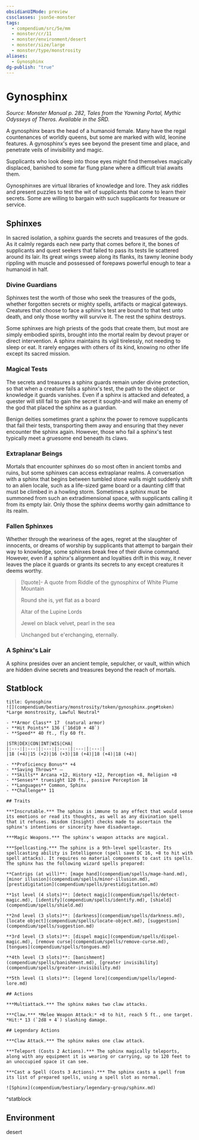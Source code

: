 ```yaml
---
obsidianUIMode: preview
cssclasses: json5e-monster
tags:
  - compendium/src/5e/mm
  - monster/cr/11
  - monster/environment/desert
  - monster/size/large
  - monster/type/monstrosity
aliases:
  - Gynosphinx
dg-publish: "true"
---
```

# Gynosphinx
*Source: Monster Manual p. 282, Tales from the Yawning Portal, Mythic Odysseys of Theros. Available in the SRD.*  

A gynosphinx bears the head of a humanoid female. Many have the regal countenances of worldly queens, but some are marked with wild, leonine features. A gynosphinx's eyes see beyond the present time and place, and penetrate veils of invisibility and magic.

Supplicants who look deep into those eyes might find themselves magically displaced, banished to some far flung plane where a difficult trial awaits them.

Gynosphinxes are virtual libraries of knowledge and lore. They ask riddles and present puzzles to test the wit of supplicants that come to learn their secrets. Some are willing to bargain with such supplicants for treasure or service.

## Sphinxes

In sacred isolation, a sphinx guards the secrets and treasures of the gods. As it calmly regards each new party that comes before it, the bones of supplicants and quest seekers that failed to pass its tests lie scattered around its lair. Its great wings sweep along its flanks, its tawny leonine body rippling with muscle and possessed of forepaws powerful enough to tear a humanoid in half.

### Divine Guardians

Sphinxes test the worth of those who seek the treasures of the gods, whether forgotten secrets or mighty spells, artifacts or magical gateways. Creatures that choose to face a sphinx's test are bound to that test unto death, and only those worthy will survive it. The rest the sphinx destroys.

Some sphinxes are high priests of the gods that create them, but most are simply embodied spirits, brought into the mortal realm by devout prayer or direct intervention. A sphinx maintains its vigil tirelessly, not needing to sleep or eat. It rarely engages with others of its kind, knowing no other life except its sacred mission.

### Magical Tests

The secrets and treasures a sphinx guards remain under divine protection, so that when a creature fails a sphinx's test, the path to the object or knowledge it guards vanishes. Even if a sphinx is attacked and defeated, a quester will still fail to gain the secret it sought-and will make an enemy of the god that placed the sphinx as a guardian.

Benign deities sometimes grant a sphinx the power to remove supplicants that fail their tests, transporting them away and ensuring that they never encounter the sphinx again. However, those who fail a sphinx's test typically meet a gruesome end beneath its claws.

### Extraplanar Beings

Mortals that encounter sphinxes do so most often in ancient tombs and ruins, but some sphinxes can access extraplanar realms. A conversation with a sphinx that begins between tumbled stone walls might suddenly shift to an alien locale, such as a life-sized game board or a daunting cliff that must be climbed in a howling storm. Sometimes a sphinx must be summoned from such an extradimensional space, with supplicants calling it from its empty lair. Only those the sphinx deems worthy gain admittance to its realm.

### Fallen Sphinxes

Whether through the weariness of the ages, regret at the slaughter of innocents, or dreams of worship by supplicants that attempt to bargain their way to knowledge, some sphinxes break free of their divine command. However, even if a sphinx's alignment and loyalties drift in this way, it never leaves the place it guards or grants its secrets to any except creatures it deems worthy.

> [!quote]- A quote from Riddle of the gynosphinx of White Plume Mountain  
> 
> Round she is, yet flat as a board
> 
> Altar of the Lupine Lords
> 
> Jewel on black velvet, pearl in the sea
> 
> Unchanged but e'erchanging, eternally.

### A Sphinx's Lair

A sphinx presides over an ancient temple, sepulcher, or vault, within which are hidden divine secrets and treasures beyond the reach of mortals.

## Statblock

```ad-statblock
title: Gynosphinx
![](compendium/bestiary/monstrosity/token/gynosphinx.png#token)
*Large monstrosity, Lawful Neutral*

- **Armor Class** 17  (natural armor)
- **Hit Points** 136 (`16d10 + 48`)
- **Speed** 40 ft., fly 60 ft.

|STR|DEX|CON|INT|WIS|CHA|
|:---:|:---:|:---:|:---:|:---:|:---:|
|18 (+4)|15 (+2)|16 (+3)|18 (+4)|18 (+4)|18 (+4)|

- **Proficiency Bonus** +4
- **Saving Throws** ⏤
- **Skills** Arcana +12, History +12, Perception +8, Religion +8
- **Senses** truesight 120 ft., passive Perception 18
- **Languages** Common, Sphinx
- **Challenge** 11

## Traits

***Inscrutable.*** The sphinx is immune to any effect that would sense its emotions or read its thoughts, as well as any divination spell that it refuses. Wisdom (Insight) checks made to ascertain the sphinx's intentions or sincerity have disadvantage.

***Magic Weapons.*** The sphinx's weapon attacks are magical.

***Spellcasting.*** The sphinx is a 9th-level spellcaster. Its spellcasting ability is Intelligence (spell save DC 16, +8 to hit with spell attacks). It requires no material components to cast its spells. The sphinx has the following wizard spells prepared:

**Cantrips (at will)**: [mage hand](compendium/spells/mage-hand.md), [minor illusion](compendium/spells/minor-illusion.md), [prestidigitation](compendium/spells/prestidigitation.md)

**1st level (4 slots)**: [detect magic](compendium/spells/detect-magic.md), [identify](compendium/spells/identify.md), [shield](compendium/spells/shield.md)

**2nd level (3 slots)**: [darkness](compendium/spells/darkness.md), [locate object](compendium/spells/locate-object.md), [suggestion](compendium/spells/suggestion.md)

**3rd level (3 slots)**: [dispel magic](compendium/spells/dispel-magic.md), [remove curse](compendium/spells/remove-curse.md), [tongues](compendium/spells/tongues.md)

**4th level (3 slots)**: [banishment](compendium/spells/banishment.md), [greater invisibility](compendium/spells/greater-invisibility.md)

**5th level (1 slots)**: [legend lore](compendium/spells/legend-lore.md)

## Actions

***Multiattack.*** The sphinx makes two claw attacks.

***Claw.*** *Melee Weapon Attack:* +8 to hit, reach 5 ft., one target. *Hit:* 13 (`2d8 + 4`) slashing damage.

## Legendary Actions

***Claw Attack.*** The sphinx makes one claw attack.

***Teleport (Costs 2 Actions).*** The sphinx magically teleports, along with any equipment it is wearing or carrying, up to 120 feet to an unoccupied space it can see.

***Cast a Spell (Costs 3 Actions).*** The sphinx casts a spell from its list of prepared spells, using a spell slot as normal.

![Sphinx](compendium/bestiary/legendary-group/sphinx.md)
```
^statblock

## Environment

desert